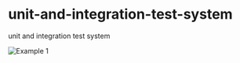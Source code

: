 # unit-and-integration-test-system
unit and integration test system

![Example 1](blob:https://github.com/a47061bd-9307-4231-9829-7ad872d563cd)
